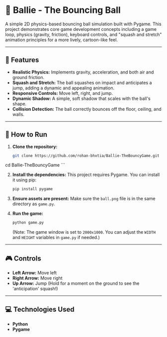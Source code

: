 # 🏀 Ballie - The Bouncing Ball

A simple 2D physics-based bouncing ball simulation built with Pygame. This project demonstrates core game development concepts including a game loop, physics (gravity, friction), keyboard controls, and "squash and stretch" animation principles for a more lively, cartoon-like feel.

---

## 🌟 Features

* **Realistic Physics:** Implements gravity, acceleration, and both air and ground friction.
* **Squash and Stretch:** The ball squashes on impact and anticipates a jump, adding a dynamic and appealing animation.
* **Responsive Controls:** Move left, right, and jump.
* **Dynamic Shadow:** A simple, soft shadow that scales with the ball's shape.
* **Collision Detection:** The ball correctly bounces off the floor, ceiling, and walls.

---

## 🚀 How to Run

1.  **Clone the repository:**
    ```bash
    git clone https://github.com/rohan-bhxtia/Ballie-TheBouncyGame.git
   cd Ballie-TheBouncyGame
    ```

2.  **Install the dependencies:**
    This project requires Pygame. You can install it using pip:
    ```bash
    pip install pygame
    ```

3.  **Ensure assets are present:**
    Make sure the `ball.png` file is in the same directory as `game.py`.

4.  **Run the game:**
    ```bash
    python game.py
    ```
    (Note: The game window is set to `2000x1000`. You can adjust the `WIDTH` and `HEIGHT` variables in `game.py` if needed.)

---

## 🎮 Controls

* **Left Arrow:** Move left
* **Right Arrow:** Move right
* **Up Arrow:** Jump (Hold for a moment on the ground to see the 'anticipation' squash!)

---

## 💻 Technologies Used

* **Python**
* **Pygame**
